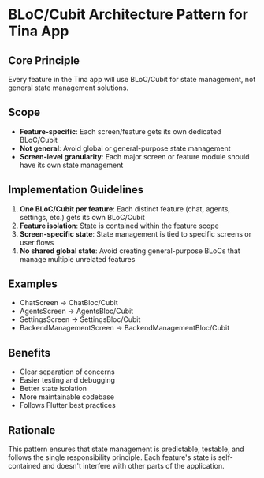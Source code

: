 # BLoC/Cubit Architecture Pattern for Tina App

## Core Principle
Every feature in the Tina app will use BLoC/Cubit for state management, not general state management solutions.

## Scope
- **Feature-specific**: Each screen/feature gets its own dedicated BLoC/Cubit
- **Not general**: Avoid global or general-purpose state management
- **Screen-level granularity**: Each major screen or feature module should have its own state management

## Implementation Guidelines
1. **One BLoC/Cubit per feature**: Each distinct feature (chat, agents, settings, etc.) gets its own BLoC/Cubit
2. **Feature isolation**: State is contained within the feature scope
3. **Screen-specific state**: State management is tied to specific screens or user flows
4. **No shared global state**: Avoid creating general-purpose BLoCs that manage multiple unrelated features

## Examples
- ChatScreen → ChatBloc/Cubit
- AgentsScreen → AgentsBloc/Cubit  
- SettingsScreen → SettingsBloc/Cubit
- BackendManagementScreen → BackendManagementBloc/Cubit

## Benefits
- Clear separation of concerns
- Easier testing and debugging
- Better state isolation
- More maintainable codebase
- Follows Flutter best practices

## Rationale
This pattern ensures that state management is predictable, testable, and follows the single responsibility principle. Each feature's state is self-contained and doesn't interfere with other parts of the application.